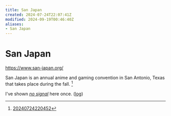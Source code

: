 ```yaml
---
title: San Japan
created: 2024-07-24T22:07:41Z
modified: 2024-09-19T00:46:40Z
aliases:
- San Japan
---
```


# San Japan

https://www.san-japan.org/

San Japan is an annual anime and gaming convention in San Antonio, Texas that takes place during the fall. [^1]

I've shown _[no signal](../press-kits/no-signal.md)_ here once. ([log](no-signal.md))

[^1]: [20240724220452](../entries/20240724220452.md)
